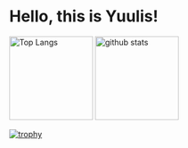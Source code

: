 # Hello, this is Yuulis!

<p align="left"> 
  <img alt="Top Langs" height="150px" src="https://github-readme-stats.vercel.app/api/top-langs/?username=Yuulis&layout=compact&show_icons=true&theme=algolia"/>
  <img alt="github stats" height="150px" src="https://github-readme-stats.vercel.app/api??username=Yuulis&layout=compact&count_private=true&show_icons=true&theme=algolia"/>
</p>

[![trophy](https://github-profile-trophy.vercel.app/?username=Yuulis&theme=onedark&column=10)](https://github.com/ryo-ma/github-profile-trophy)
